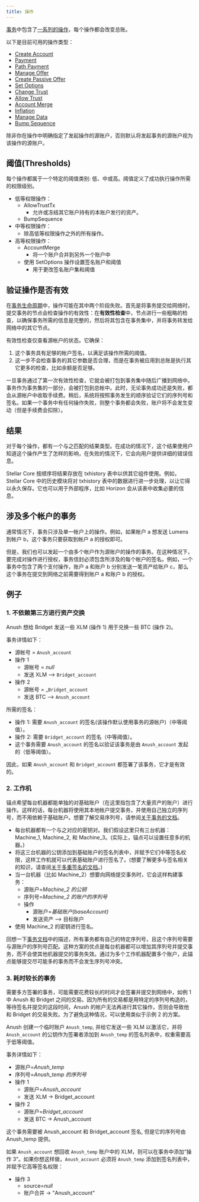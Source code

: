 ```yaml
---
title: 操作
---
```


[事务](./transactions.md)中包含了[一系列的操作](./list-of-operations.md)，每个操作都会改变总账。

以下是目前可用的操作类型：
- [Create Account](./list-of-operations.md#create-account)
- [Payment](./list-of-operations.md#payment)
- [Path Payment](./list-of-operations.md#path-payment)
- [Manage Offer](./list-of-operations.md#manage-offer)
- [Create Passive Offer](./list-of-operations.md#create-passive-offer)
- [Set Options](./list-of-operations.md#set-options)
- [Change Trust](./list-of-operations.md#change-trust)
- [Allow Trust](./list-of-operations.md#allow-trust)
- [Account Merge](./list-of-operations.md#account-merge)
- [Inflation](./list-of-operations.md#inflation)
- [Manage Data](./list-of-operations.md#manage-data)
- [Bump Sequence](./list-of-operations.md#bump-sequence)

除非你在操作中明确指定了发起操作的源账户，否则默认将发起事务的源账户视为该操作的源账户。

## 阈值(Thresholds)

每个操作都属于一个特定的阈值类别: 低、中或高。阈值定义了成功执行操作所需的权限级别。

* 低等权限操作：
  * AllowTrustTx
    * 允许或冻结其它账户持有的本账户发行的资产。
  * BumpSequence
* 中等权限操作：
  * 除高低等权限操作之外的所有操作。
* 高等权限操作：
  * AccountMerge
    * 将一个账户合并到另外一个账户中
  * 使用 SetOptions 操作设置签名账户和阈值
    * 用于更改签名账户集和阈值


## 验证操作是否有效

在[事务生命周期](./transactions.md#life-cycle)中，操作可能在其中两个阶段失败。首先是将事务提交给网络时，提交事务的节点会检查操作的有效性：在**有效性检查**中，节点进行一些粗略的检查，以确保事务所需的信息是完整的，然后将其包含在事务集中，并将事务转发给网络中的其它节点。

有效性检查仅查看源帐户的状态。它确保：
1) 这个事务具有足够的帐户签名，以满足该操作所需的阈值。
2) 这一步不会检查事务的其它参数是否合理，而是在事务被应用到总账是执行其它更多的检查，比如余额是否足够。

一旦事务通过了第一次有效性检查，它就会被打包到事务集中随后广播到网络中。事务作为事务集的一部分，会被打包到总帐中。此时，无论事务成功还是失败，都会从源帐户中收取手续费。稍后，系统将按照事务发生的顺序验证它们的序列号和签名。如果一个事务中有任何操作失败，则整个事务都会失败，账户将不会发生变动（但是手续费会扣除）。

## 结果

对于每个操作，都有一个与之匹配的结果类型。在成功的情况下，这个结果使用户知道这个操作产生了怎样的影响，在失败的情况下，它会向用户提供详细的错误信息。

Stellar Core 按顺序将结果存放在 txhistory 表中以供其它组件使用。例如，Stellar Core 中的历史模块将对 txhistory 表中的数据进行进一步处理，以让它得以永久保存。它也可以用于外部程序，比如 Horizon 会从该表中收集必要的信息。

## 涉及多个帐户的事务

通常情况下，事务只涉及单一帐户上的操作。例如，如果帐户 a 想发送 Lumens 到帐户 b，这个事务只要获取到帐户 a 的授权即可。

但是，我们也可以发起一个由多个帐户作为源账户的操作的事务。在这种情况下，要完成对操作进行授权，事务信封必须包含所涉及的每个帐户的签名。例如，一个事务中包含了两个支付操作，账户 a 和账户 b 分别发送一笔资产给账户 c，那么这个事务在提交到网络之前需要得到账户 a 和账户 b 的授权。


## 例子
### 1. 不依赖第三方进行资产交换

  Anush 想给 Bridget 发送一些 XLM (操作 1) 用于兑换一些 BTC (操作 2)。

  事务详情如下：
  * 源帐号 = `Anush_account`
  * 操作 1
    * 源帐号  = _null_
    * 发送 XLM --> `Bridget_account`
  * 操作 2
    * 源帐号 = _`Bridget_account`
    * 发送 BTC --> `Anush_account`

   所需的签名：
  * 操作 1: 需要 `Anush_account` 的签名(该操作默认使用事务的源帐户)（中等阈值）。
  * 操作 2: 需要 `Bridget_account` 的签名（中等阈值）。
  * 这个事务需要 `Anush_account` 的签名以验证该事务是由 `Anush_account` 发起的（低等阈值）。

因此，如果 `Anush_account` 和 `Bridget_account` 都签署了该事务，它才是有效的。

### 2. 工作机

   锚点希望每台机器都能单独的对基础账户（在这里指包含了大量资产的账户）进行操作。这样的话，每台机器将使用其本地帐户提交事务，并使用自己独立的序列号，而不用依赖于基础账户。想要了解交易序列号，请参阅[关于事务的文档](./transactions.md)。

   * 每台机器都有一个与之对应的密钥对。我们假设这里只有三台机器：Machine_1, Machine_2, 和 Machine_3。(实际上，锚点可以设置任意多的机器。)
   * 将这三台机器的公钥添加到基础账户的签名列表中，并赋予它们中等签名权限，这样工作机就可以代表基础账户进行签名了。(想要了解更多与签名相关的知识，请查阅[关于多重签名的文档](multi-sig.md)。)
   * 当一台机器（比如 Machine_2）想要向网络提交事务时，它会这样构建事务：
      * 源账户=_Machine_2 的公钥_
      * 序列号=_Machine_2 的账户的序列号_
      * 操作
        * 源账户=_基础账户(baseAccount)_
        * 发送资产 --> 目标账户
   * 使用 Machine_2 的密钥进行签名。

   回想一下[事务文档](transactions.md)中的描述，所有事务都有自己的特定序列号，且这个序列号需要与源账户的序列号匹配。这种方案的优点是每台机器都可以增加其序列号并提交事务，而不会使其他机器提交的事务失效。通过为多个工作机器配置多个账户，此锚点能够提交尽可能多的事务而不会发生序列号冲突。

### 3. 耗时较长的事务

需要多方签署的事务，可能需要花费较长的时间才会签署并提交到网络中，如例 1 中 Anush 和 Bridget 之间的交易。因为所有的交易都是用特定的序列号构造的，等待签名并提交的这段时间，Anush 的帐户无法再进行其它操作，否则会导致他和 Bridget 的交易失败。为了避免这种情况，可以使用类似于示例 2 的方案。

  Anush 创建一个临时账户 `Anush_temp`, 并给它发送一些 XLM 以激活它，并将 `Anush_account` 的公钥作为签署者添加到 `Anush_temp` 的签名列表中，权重需要高于低等阈值。

  事务详情如下：
  * 源账户=_Anush_temp_
  * 序列号=_Anush_temp 的序列号_
  * 操作 1
    * 源账户=_Anush_account_
    * 发送 XLM -> Bridget_account
  * 操作 2
    * 源账户=_Bridget_account_
    * 发送 BTC -> Anush_account

  这个事务需要被 Anush_account 和 Bridget_account 签名, 但是它的序列号由 Anush_temp 提供。

  如果 `Anush_account` 想回收 `Anush_temp` 账户中的 XLM，则可以在事务中添加“操作 3”。如果你想这样做，`Anush_account` 必须将 `Anush_temp` 添加到签名列表中，并赋予它高等签名权限：
  * 操作 3
    * source=_null_
    * 账户合并 -> "Anush_account"
